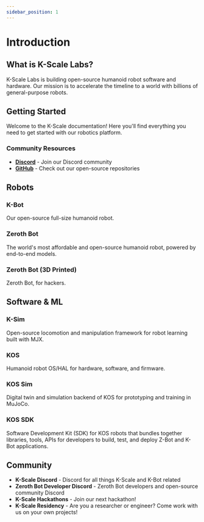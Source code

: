 ```yaml
---
sidebar_position: 1
---
```


# Introduction

## What is K-Scale Labs?

K-Scale Labs is building open-source humanoid robot software and hardware. Our mission is to accelerate the timeline to a world with billions of general-purpose robots.

## Getting Started

Welcome to the K-Scale documentation! Here you'll find everything you need to get started with our robotics platform.

### Community Resources

- **[Discord](https://url.kscale.dev/discord)** - Join our Discord community
- **[GitHub](https://github.com/kscalelabs)** - Check out our open-source repositories

## Robots

### K-Bot

Our open-source full-size humanoid robot.

### Zeroth Bot

The world's most affordable and open-source humanoid robot, powered by end-to-end models.

### Zeroth Bot (3D Printed)

Zeroth Bot, for hackers.

## Software & ML

### K-Sim

Open-source locomotion and manipulation framework for robot learning built with MJX.

### KOS

Humanoid robot OS/HAL for hardware, software, and firmware.

### KOS Sim

Digital twin and simulation backend of KOS for prototyping and training in MuJoCo.

### KOS SDK

Software Development Kit (SDK) for KOS robots that bundles together libraries, tools, APIs for developers to build, test, and deploy Z-Bot and K-Bot applications.

## Community

- **K-Scale Discord** - Discord for all things K-Scale and K-Bot related
- **Zeroth Bot Developer Discord** - Zeroth Bot developers and open-source community Discord
- **K-Scale Hackathons** - Join our next hackathon!
- **K-Scale Residency** - Are you a researcher or engineer? Come work with us on your own projects!
